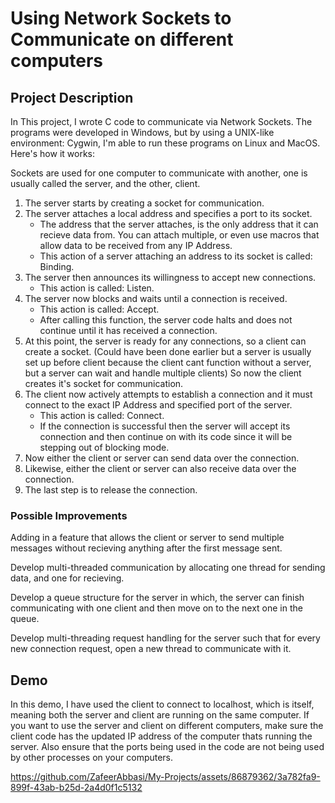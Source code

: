 # Using Network Sockets to Communicate on different computers

## Project Description
In This project, I wrote C code to communicate via Network Sockets.
The programs were developed in Windows, but by using a UNIX-like environment: Cygwin, I'm able to run these programs on Linux and MacOS.
Here's how it works:

Sockets are used for one computer to communicate with another, one is usually called the server, and the other, client.

1. The server starts by creating a socket for communication.
2. The server attaches a local address and specifies a port to its socket.
    - The address that the server attaches, is the only address that it can recieve data from. You can attach multiple, or even use macros that allow data to be received from any IP Address.
    - This action of a server attaching an address to its socket is called: Binding.
3.  The server then announces its willingness to accept new connections.
    - This action is called: Listen.
4. The server now blocks and waits until a connection is received.
    - This action is called: Accept.
    - After calling this function, the server code halts and does not continue    until it has received a connection.
5. At this point, the server is ready for any connections, so a client can create a socket. (Could have been done earlier but a server is usually set up before client because the client cant function without a server, but a server can wait and handle multiple clients) So now the client creates it's socket for communication.
6. The client now actively attempts to establish a connection and it must connect to the exact IP Address and specified port of the server.
    - This action is called: Connect.
    - If the connection is successful then the server will accept its connection and then continue on with its code since it will be stepping out of blocking mode.
7. Now either the client or server can send data over the connection.
8. Likewise, either the client or server can also receive data over the connection.
9. The last step is to release the connection.

### Possible Improvements
Adding in a feature that allows the client or server to send multiple messages without recieving anything after the first message sent.

Develop multi-threaded communication by allocating one thread for sending data, and one for recieving.

Develop a queue structure for the server in which, the server can finish communicating with one client and then move on to the next one in the queue.

Develop multi-threading request handling for the server such that for every new connection request, open a new thread to communicate with it.


## Demo
In this demo, I have used the client to connect to localhost, which is itself, meaning both the server and client are running on the same computer. If you want to use the server and client on different computers, make sure the client code has the updated IP address of the computer thats running the server. 
Also ensure that the ports being used in the code are not being used by other processes on your computers.


https://github.com/ZafeerAbbasi/My-Projects/assets/86879362/3a782fa9-899f-43ab-b25d-2a4d0f1c5132





